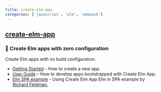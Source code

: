 ```yaml
---
title: create-elm-app
categories: ['javascript', 'elm', 'webpack']
---
```

## [create-elm-app](https://github.com/halfzebra/create-elm-app)

###  🍃 Create Elm apps with zero configuration


Create Elm apps with no build configuration.

* [Getting Started](#getting-started) – How to create a new app.
* [User Guide](https://github.com/halfzebra/create-elm-app/blob/master/template/README.md) – How to develop apps bootstrapped with Create Elm App.
* [Elm SPA example](https://github.com/halfzebra/elm-spa-example) - Using Create Elm App Elm in SPA example by [Richard Feldman.](https://github.com/rtfeldman)
